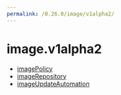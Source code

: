```yaml
---
permalink: /0.26.0/image/v1alpha2/
---
```


# image.v1alpha2



* [imagePolicy](imagePolicy.md)
* [imageRepository](imageRepository.md)
* [imageUpdateAutomation](imageUpdateAutomation.md)